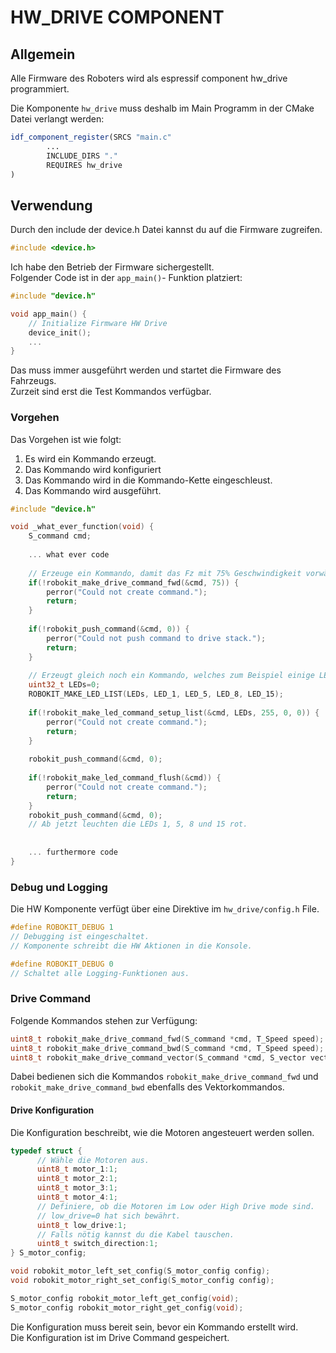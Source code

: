 
# HW_DRIVE COMPONENT

## Allgemein
Alle Firmware des Roboters wird als espressif component hw_drive programmiert.

Die Komponente ```hw_drive``` muss deshalb im Main Programm in der CMake Datei verlangt werden:

```cmake
idf_component_register(SRCS "main.c"
        ...
        INCLUDE_DIRS "."
        REQUIRES hw_drive   
)
```

## Verwendung
Durch den include der device.h Datei kannst du auf die Firmware zugreifen.

```c++
#include <device.h>
```

Ich habe den Betrieb der Firmware sichergestellt.  
Folgender Code ist in der ```app_main()```- Funktion platziert:

```c++
#include "device.h"

void app_main() {
    // Initialize Firmware HW Drive
    device_init();
    ...
}
```
Das muss immer ausgeführt werden und startet die Firmware des Fahrzeugs.  
Zurzeit sind erst die Test Kommandos verfügbar.

### Vorgehen
Das Vorgehen ist wie folgt:
1. Es wird ein Kommando erzeugt.
1. Das Kommando wird konfiguriert
1. Das Kommando wird in die Kommando-Kette eingeschleust.
1. Das Kommando wird ausgeführt.

```c++
#include "device.h"

void _what_ever_function(void) {
    S_command cmd;
    
    ... what ever code
    
    // Erzeuge ein Kommando, damit das Fz mit 75% Geschwindigkeit vorwärts fährt.
    if(!robokit_make_drive_command_fwd(&cmd, 75)) {
        perror("Could not create command.");
        return;
    }
    
    if(!robokit_push_command(&cmd, 0)) {
        perror("Could not push command to drive stack.");
        return;
    }
    
    // Erzeugt gleich noch ein Kommando, welches zum Beispiel einige LEDs festlegt:
    uint32_t LEDs=0;
    ROBOKIT_MAKE_LED_LIST(LEDs, LED_1, LED_5, LED_8, LED_15);
    
    if(!robokit_make_led_command_setup_list(&cmd, LEDs, 255, 0, 0)) {
        perror("Could not create command.");
        return;
    }
    
    robokit_push_command(&cmd, 0);
    
    if(!robokit_make_led_command_flush(&cmd)) {
        perror("Could not create command.");
        return;
    }
    robokit_push_command(&cmd, 0);
    // Ab jetzt leuchten die LEDs 1, 5, 8 und 15 rot.
    
    
    ... furthermore code
}

```

### Debug und Logging

Die HW Komponente verfügt über eine Direktive im ```hw_drive/config.h``` File.

```c++
#define ROBOKIT_DEBUG 1
// Debugging ist eingeschaltet.
// Komponente schreibt die HW Aktionen in die Konsole.

#define ROBOKIT_DEBUG 0
// Schaltet alle Logging-Funktionen aus.
```

### Drive Command
Folgende Kommandos stehen zur Verfügung:
```c++
uint8_t robokit_make_drive_command_fwd(S_command *cmd, T_Speed speed);
uint8_t robokit_make_drive_command_bwd(S_command *cmd, T_Speed speed);
uint8_t robokit_make_drive_command_vector(S_command *cmd, S_vector vector);
```

Dabei bedienen sich die Kommandos ```robokit_make_drive_command_fwd``` und ```robokit_make_drive_command_bwd``` ebenfalls des Vektorkommandos.

#### Drive Konfiguration
Die Konfiguration beschreibt, wie die Motoren angesteuert werden sollen.
```c++
typedef struct {
      // Wähle die Motoren aus.
	  uint8_t motor_1:1;
	  uint8_t motor_2:1;
	  uint8_t motor_3:1;
	  uint8_t motor_4:1;
	  // Definiere, ob die Motoren im Low oder High Drive mode sind.
	  // low_drive=0 hat sich bewährt.
	  uint8_t low_drive:1;
	  // Falls nötig kannst du die Kabel tauschen.
	  uint8_t switch_direction:1;
} S_motor_config;

void robokit_motor_left_set_config(S_motor_config config);
void robokit_motor_right_set_config(S_motor_config config);

S_motor_config robokit_motor_left_get_config(void);
S_motor_config robokit_motor_right_get_config(void);
```
Die Konfiguration muss bereit sein, bevor ein Kommando erstellt wird.  
Die Konfiguration ist im Drive Command gespeichert.